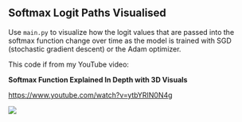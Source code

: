 ## Softmax Logit Paths Visualised

Use `main.py` to visualize how the logit values that are passed into the softmax function change over time as the model is trained with SGD (stochastic gradient descent) or the Adam optimizer.

This code if from my YouTube video:

**Softmax Function Explained In Depth with 3D Visuals**

https://www.youtube.com/watch?v=ytbYRIN0N4g

[<img src="https://img.youtube.com/vi/ytbYRIN0N4g/hqdefault.jpg">](https://www.youtube.com/watch?v=ytbYRIN0N4g)
